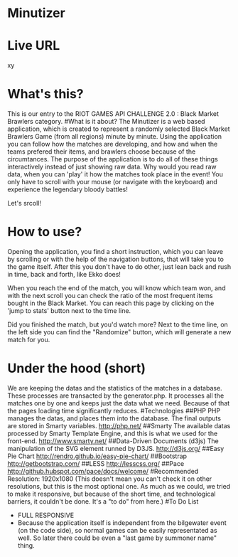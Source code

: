 # Minutizer
# Live URL
xy
# What's this?
This is our entry to the RIOT GAMES API CHALLENGE 2.0 : Black Market Brawlers category.
#What is it about?
The Minutizer is a web based application, which is created to represent a randomly selected Black Market Brawlers Game (from all regions) minute by minute. Using the application you can follow how the matches are developing, and how and when the teams prefered their items, and brawlers choose because of the circumtances. The purpose of the application is to do all of these things interactively instead of just showing raw data. Why would you read raw data, when you can 'play' it how the matches took place in the event! You only have to scroll with your mouse (or navigate with the keyboard) and experience the legendary bloody battles!

Let's srcoll!
# How to use?
Opening the application, you find a short instruction, which you can leave by scrolling or with the help of the navigation buttons, that will take you to the game itself. After this you don't have to do other, just lean back and rush in time, back and forth, like Ekko does!

When you reach the end of the match, you will know which team won, and with the next scroll you can check the ratio of the most frequent items bought in the Black Market. You can reach this page by clicking on the 'jump to stats' button next to the time line.

Did you finished the match, but you'd watch more? Next to the time line, on the left side you can find the "Randomize" button, which will generate a new match for you.

# Under the hood (short)
We are keeping the datas and the statistics of the matches in a database. These processes are transacted by the generator.php. It processes all the matches one by one and keeps just the data what we need. Because of that the pages loading time significantly reduces.
#Technologies
##PHP
PHP manages the datas, and places them into the database. The final outputs are stored in Smarty variables.
http://php.net/
##Smarty
The available datas processed by Smarty Template Engine, and this is what we used for the front-end.
http://www.smarty.net/
##Data-Driven Documents (d3js)
The manipulation of the SVG element runned by D3JS.
http://d3js.org/
##Easy Pie Chart
http://rendro.github.io/easy-pie-chart/
##Bootstrap
http://getbootstrap.com/
##LESS
http://lesscss.org/
##Pace
http://github.hubspot.com/pace/docs/welcome/
#Recommended Resolution:
1920x1080
(This doesn't mean you can't check it on other resolutions, but this is the most optional one. As much as we could, we tried to make it responsive, but because of the short time, and technological barriers, it couldn't be done. It's a "to do" from here.)
#To Do List
- FULL RESPONSIVE
- Because the application itself is independent from the bilgewater event (on the code side), so normal games can be easily representated as well. So later there could be even a "last game by summoner name" thing.
